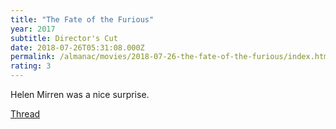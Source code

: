 ```yaml
---
title: "The Fate of the Furious"
year: 2017
subtitle: Director's Cut
date: 2018-07-26T05:31:08.000Z
permalink: /almanac/movies/2018-07-26-the-fate-of-the-furious/index.html
rating: 3
---
```


Helen Mirren was a nice surprise.

[Thread](https://twitter.com/rmlewisuk/status/1022238473074429952)